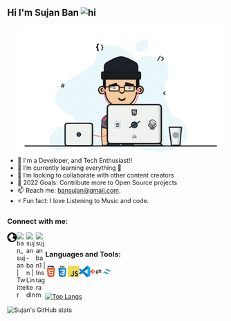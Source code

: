## Hi I'm Sujan Ban <img src="https://user-images.githubusercontent.com/1303154/88677602-1635ba80-d120-11ea-84d8-d263ba5fc3c0.gif" width="28px" alt="hi">
<img align="right" alt="GIF" src="https://github.com/Sujanban/Sujanban/blob/main/hi.gif?raw=true" width="480" />

- 🔭 I'm a Developer, and Tech Enthusiast!!
- 🌱 I’m currently learning everything 🤣
- 👯 I’m looking to collaborate with other content creators
- 🥅 2022 Goals: Contribute more to Open Source projects
- 📫 Reach me: bansujan@gmail.com.
- ⚡ Fun fact: I love Listening to Music and code.


### Connect with me:

[<img align="left" alt="sujanban.com.np" width="22px" src="https://raw.githubusercontent.com/iconic/open-iconic/master/svg/globe.svg" />][website]
[<img align="left" alt="ban_sujan | Twitter" width="22px" src="https://cdn.jsdelivr.net/npm/simple-icons@v3/icons/twitter.svg" />][twitter]
[<img align="left" alt="sujan-ban | LinkedIn" width="22px" src="https://cdn.jsdelivr.net/npm/simple-icons@v3/icons/linkedin.svg" />][linkedin]
[<img align="left" alt="sujanban1 | Instagram" width="22px" src="https://cdn.jsdelivr.net/npm/simple-icons@v3/icons/instagram.svg" />][instagram]
<br>

### Languages and Tools:

<img align="left" alt="HTML5" width="26px" src="https://raw.githubusercontent.com/github/explore/80688e429a7d4ef2fca1e82350fe8e3517d3494d/topics/html/html.png" />
<img align="left" alt="CSS3" width="26px" src="https://raw.githubusercontent.com/github/explore/80688e429a7d4ef2fca1e82350fe8e3517d3494d/topics/css/css.png" />
<img align="left" alt="JavaScript" width="26px" src="https://raw.githubusercontent.com/github/explore/80688e429a7d4ef2fca1e82350fe8e3517d3494d/topics/javascript/javascript.png" />
<img align="left" alt="Visual Studio Code" width="26px" src="https://raw.githubusercontent.com/github/explore/80688e429a7d4ef2fca1e82350fe8e3517d3494d/topics/visual-studio-code/visual-studio-code.png" />
<img align="left" alt="Git" width="26px" src="https://raw.githubusercontent.com/github/explore/80688e429a7d4ef2fca1e82350fe8e3517d3494d/topics/git/git.png" />
<img align="left" alt="Git" width="26px" src="https://raw.githubusercontent.com/github/explore/80688e429a7d4ef2fca1e82350fe8e3517d3494d/topics/tailwind/tailwind.png" />
<br>

[website]: https://sujanban.com.np
[twitter]: https://twitter.com/ban_sujan
[instagram]: https://instagram.com/sujanban1
[linkedin]: https://linkedin.com/in/sujan-ban
<br>

[![Top Langs](https://github-readme-stats.vercel.app/api/top-langs/?username=Sujanban&layout=compact)](https://github.com/Sujanban/github-readme-stats)
<br>

![Sujan's GitHub stats](https://github-readme-stats.vercel.app/api?username=Sujanban&show_icons=true&theme=radical)

